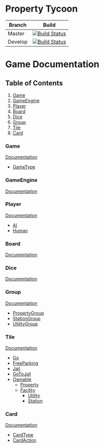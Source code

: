 # Property Tycoon 

| Branch 	| Build 	|
|---------	|---------------------------------------------------------------------------------------------------------------------------------------------------------------	|
| Master 	| [![Build Status](https://travis-ci.com/pete183/property-tycoon.svg?token=oRweRVsx9yT4nbqVpKAW&branch=master)](https://travis-ci.com/pete183/property-tycoon) 	|
| Develop 	| [![Build Status](https://travis-ci.com/pete183/property-tycoon.svg?token=oRweRVsx9yT4nbqVpKAW&branch=develop)](https://travis-ci.com/pete183/property-tycoon) 	|

# Game Documentation

## Table of Contents
1. [Game](#game)
2. [GameEngine](#gameEngine)
3. [Player](#player)
4. [Board](#board)
5. [Dice](#dice)
6. [Group](#group)
7. [Tile](#tile)
8. [Card](#card)

### Game
[Documentation](./GameEngine/GameClass-Documentation.md) 
- [GameType](./GameEngine/GameTypeEnumeration-Documentation.md) 

### GameEngine
[Documentation](./GameEngine/GameEngineClass-Documentation.md) 

### Player
[Documentation](./GameEngine/PlayerClass-Documentation.md) 
- [AI](./GameEngine/AIClass-Documentation.md) 
- [Human](./GameEngine/HumanClass-Documentation.md) 

### Board
[Documentation](./GameEngine/BoardClass-Documentation.md) 

### Dice
[Documentation](./GameEngine/DiceClass-Documentation.md) 

### Group
[Documentation](./GameEngine/GroupClass-Documentation.md) 
- [PropertyGroup](./GameEngine/PropertyGroupClass-Documentation.md) 
- [StationGroup](./GameEngine/StationGroupClass-Documentation.md) 
- [UtilityGroup](./GameEngine/UtilityGroupClass-Documentation.md) 

### Tile
[Documentation](./GameEngine/TileClass-Documentation.md) 
- [Go](./GameEngine/PropertyGoClass-Documentation.md) 
- [FreeParking](./GameEngine/FreeParkingClass-Documentation.md) 
- [Jail](./GameEngine/JailClass-Documentation.md) 
- [GoToJail](./GameEngine/GoToJailClass-Documentation.md) 
- [Ownable](./GameEngine/OwnableClass-Documentation.md) 
	- [Property](./GameEngine/PropertyClass-Documentation.md)
	- [Facility](./GameEngine/FacilityInterface-Documentation.md)
		- [Utility](./GameEngine/UtilityClass-Documentation.md)
		- [Station](./GameEngine/StationClass-Documentation.md)


### Card
[Documentation](./GameEngine/CardClass-Documentation.md) 
- [CardType](./GameEngine/CardTypeEnumeration-Documentation.md)
- [CardAction](./GameEngine/CardActionInterface-Documentation.md) 



